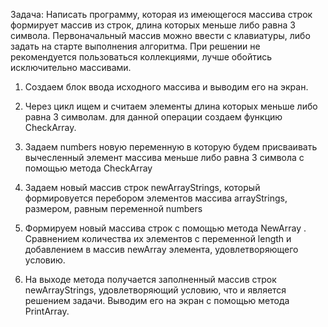 Задача: Написать программу, которая из имеющегося массива строк формирует массив из строк, длина которых меньше либо равна 3 символа. Первоначальный массив можно ввести с клавиатуры, либо задать на старте выполнения алгоритма. При решении не рекомендуется пользоваться коллекциями, лучше обойтись исключительно массивами.


1. Создаем блок ввода исходного массива и выводим его на экран.

2. Через цикл ищем и считаем элементы длина которых меньше либо равна 3 символам. для данной операции создаем функцию CheckArray.

3. Задаем numbers новую переменную в которую будем присваивать вычесленный элемент массива меньше либо равна 3 символа с помощью метода CheckArray

4. Задаем новый массив строк newArrayStrings, который формировуется перебором элементов массива arrayStrings, размером, равным переменной numbers

5. Формируем новый массива строк с помощью метода NewArray . Cравнением количества их элементов с переменной length и добавлением в массив newArray элемента, удовлетворяющего условию.

6. На выходе метода получается заполненный массив строк newArrayStrings, удовлетворяющий условию, что и является решением задачи. Выводим его на экран с помощью метода PrintArray.
